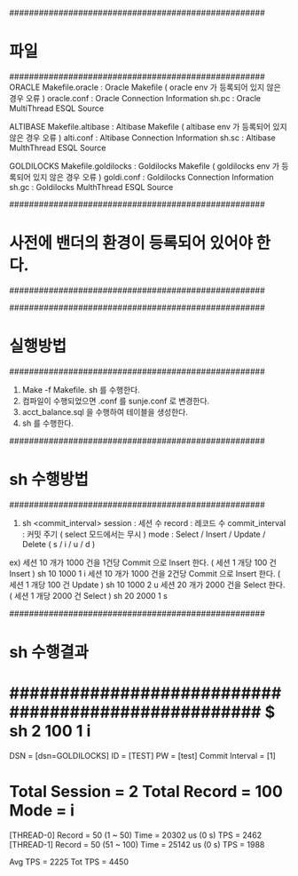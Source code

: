 ####################################################
# 파일 
####################################################
ORACLE
  Makefile.oracle  : Oracle Makefile ( oracle env 가 등록되어 있지 않은 경우 오류 )
  oracle.conf      : Oracle Connection Information
  sh.pc            : Oracle MultiThread ESQL Source


ALTIBASE
  Makefile.altibase : Altibase Makefile ( altibase env 가 등록되어 있지 않은 경우 오류 )
  alti.conf         : Altibase Connection Information
  sh.sc             : Altibase MulthThread ESQL Source


GOLDILOCKS
  Makefile.goldilocks : Goldilocks Makefile ( goldilocks env 가 등록되어 있지 않은 경우 오류 )
  goldi.conf          : Goldilocks Connection Information
  sh.gc               : Goldilocks MulthThread ESQL Source

####################################################
# 사전에 밴더의 환경이 등록되어 있어야 한다.
####################################################

####################################################
# 실행방법
####################################################
1. Make -f Makefile.<vendor> sh 를 수행한다.
2. 컴파일이 수행되었으면 <vendor>.conf 를 sunje.conf 로 변경한다.
3. acct_balance.sql 을 수행하여 테이블을 생성한다.
3. sh 를 수행한다.

####################################################
# sh 수행방법
####################################################
1. sh <session> <record> <commit_interval> <mode>
 session : 세션 수
 record  : 레코드 수
 commit_interval : 커밋 주기 ( select 모드에서는 무시 )
 mode : Select / Insert / Update / Delete ( s / i / u / d )

ex)
세션 10 개가 1000 건을 1건당 Commit 으로 Insert 한다. ( 세션 1 개당 100 건 Insert )
  sh 10 1000 1 i
세션 10 개가 1000 건을 2건당 Commit 으로 Insert 한다. ( 세션 1 개당 100 건 Update )
  sh 10 1000 2 u
세션 20 개가 2000 건을 Select 한다. ( 세션 1 개당 2000 건 Select )
  sh 20 2000 1 s

####################################################
# sh 수행결과
####################################################
$ sh 2 100 1 i
=========================================
DSN             = [dsn=GOLDILOCKS]
ID              = [TEST]
PW              = [test]
Commit Interval = [1]

Total Session   = 2
Total Record    = 100
Mode            = i
=========================================
[THREAD-0] 
Record   = 50     (1 ~ 50)
Time     = 20302 us (0 s)
TPS      = 2462
[THREAD-1] 
Record   = 50     (51 ~ 100)
Time     = 25142 us (0 s)
TPS      = 1988

Avg TPS = 2225
Tot TPS = 4450
